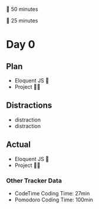 🍒 50 minutes

🍅 25 minutes

# Day 0

## Plan
- Eloquent JS 🍅
- Project 🍒🍒

## Distractions
- distraction
- distraction

## Actual
- Eloquent JS 🍅
- Project 🍒🍒

### Other Tracker Data
- CodeTime Coding Time: 27min 
- Pomodoro Coding Time: 100min 
